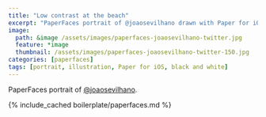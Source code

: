 ```yaml
---
title: "Low contrast at the beach"
excerpt: "PaperFaces portrait of @joaosevilhano drawn with Paper for iOS on an iPad."
image: 
  path: &image /assets/images/paperfaces-joaosevilhano-twitter.jpg 
  feature: *image
  thumbnail: /assets/images/paperfaces-joaosevilhano-twitter-150.jpg
categories: [paperfaces]
tags: [portrait, illustration, Paper for iOS, black and white]
---
```


PaperFaces portrait of [@joaosevilhano](https://twitter.com/joaosevilhano).

{% include_cached boilerplate/paperfaces.md %}

